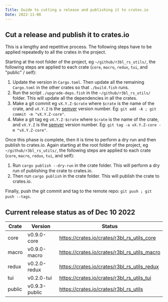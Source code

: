 ```yaml
---
Title: Guide to cutting a release and publishing it to crates.io
Date: 2022-11-06
---
```


## Cut a release and publish it to crates.io

This is a lengthy and repetitive process. The following steps have to be applied repeatedly to all
the crates in the project.

Starting at the root folder of the project, eg `~/github/r3bl_rs_utils/`, the following steps are
applied to each crate (`core`, `macro`, `redux`, `tui`, and "public" / self):

1. Update the version in `Cargo.toml`. Then update all the remaining `Cargo.toml` in the other
   crates so that `./build.fish` runs.
2. Run the script `./upgrade-deps.fish` in the `~/github/r3bl_rs_utils/` folder. This will update
   all the dependencies in all the crates.
3. Make a git commit eg `vX.Y.Z-$crate` where `$crate` is the name of the crate, and `vX.Y.Z` is the
   [semver](https://semver.org/) version number. Eg: `git add -A ; git commit -m "vX.Y.Z-core"`.
4. Make a git tag eg `vX.Y.Z-$crate` where `$crate` is the name of the crate, and `vX.Y.Z` is the
   [semver](https://semver.org/) version number. Eg: `git tag -a vX.Y.Z-core -m "vX.Y.Z-core"`.

Once this phase is complete, then it is time to perform a dry run and then publish to crates.io.
Again starting at the root folder of the project, eg `~/github/r3bl_rs_utils/`, the following steps
are applied to each crate (`core`, `macro`, `redux`, `tui`, and self):

1. Run `cargo publish --dry-run` in the crate folder. This will perform a dry run of publishing the
   crate to crates.io.
2. Then run `cargo publish` in the crate folder. This will publish the crate to crates.io.

Finally, push the git commit and tag to the remote repo: `git push ; git push --tags`.

## Current release status as of Dec 10 2022

| Crate  | Version       | Status                                       |
| ------ | ------------- | -------------------------------------------- |
| core   | v0.9.0-core   | https://crates.io/crates/r3bl_rs_utils_core  |
| macro  | v0.9.0-macro  | https://crates.io/crates/r3bl_rs_utils_macro |
| redux  | v0.2.0-redux  | https://crates.io/crates/r3bl_rs_utils_redux |
| tui    | v0.2.0-tui    | https://crates.io/crates/r3bl_rs_utils_tui   |
| public | v0.9.3-public | https://crates.io/crates/r3bl_rs_utils       |

